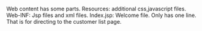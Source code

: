 Web content has some parts. Resources: additional css,javascript files. Web-INF: Jsp files and xml files.
Index.jsp: Welcome file. Only has one line. That is for directing to the customer list page.
